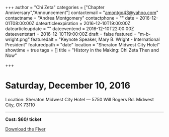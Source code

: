 +++
author = "Chi Zeta"
categories = ["Chapter Anniversary","Announcement"]
contactemail = "amontgo43@yahoo.com"
contactname = "Andrea Montgomery"
contactphone = ""
date = 2016-12-01T08:00:00Z
datearticleexpiration = 2016-12-10T19:00:00Z
datearticleupdate = ""
dateeventend = 2016-12-10T22:00:00Z
dateeventstart = 2016-12-10T19:00:00Z
draft = false
featured = "m-b-wright.png"
featuredalt = "Keynote Speaker, Mary B. Wright - International President"
featuredpath = "date"
location = "Sheraton Midwest City Hotel"
showtime = true
tags = []
title = "History in the Making: Chi Zeta Then and Now"

+++
# Saturday, December 10, 2016


Location: Sheraton Midwest City Hotel — 5750 Will Rogers Rd. Midwest City, OK 73110 


-----


**Cost: $60/ ticket**

[Download the Flyer](/img/2016/12/ChiZetaEventFlyer.jpg)